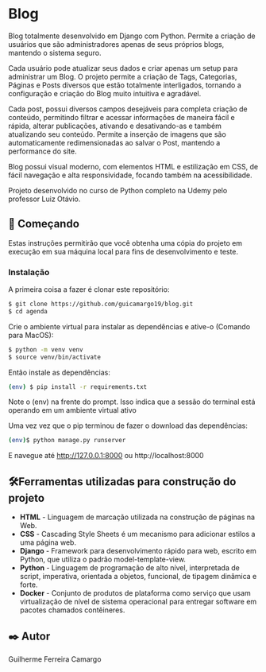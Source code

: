 # Blog

Blog totalmente desenvolvido em Django com Python. Permite a criação de usuários que são administradores
apenas de seus próprios blogs, mantendo o sistema seguro.

Cada usuário pode atualizar seus dados e criar apenas um setup para administrar um Blog. O projeto permite a
criação de Tags, Categorias, Páginas e Posts diversos que estão totalmente interligados, tornando a configuração e 
criação do Blog muito intuitiva e agradável.

Cada post, possui diversos campos desejáveis para completa criação de conteúdo, permitindo filtrar e acessar informações
de maneira fácil e rápida, alterar publicações, ativando e desativando-as e também atualizando seu conteúdo. Permite a inserção de imagens que são automaticamente redimensionadas ao salvar o Post, mantendo a performance do site.

Blog possui visual moderno, com elementos HTML e estilização em CSS, de fácil navegação e alta responsividade, focando
também na acessibilidade.

Projeto desenvolvido no curso de Python completo na Udemy pelo professor Luiz Otávio.

## 🚀 Começando

Estas instruções permitirão que você obtenha uma cópia do projeto em execução em sua máquina local para fins de desenvolvimento e teste.

### Instalação

A primeira coisa a fazer é clonar este repositório:

```sh
$ git clone https://github.com/guicamargo19/blog.git
$ cd agenda
```

Crie o ambiente virtual para instalar as dependências e ative-o (Comando para MacOS):

```sh
$ python -m venv venv
$ source venv/bin/activate
```

Então instale as dependências:

```sh
(env) $ pip install -r requirements.txt
```

Note o (env) na frente do prompt. Isso indica que a sessão do terminal está operando em um ambiente virtual ativo

Uma vez vez que o pip terminou de fazer o download das dependências:

```sh 
(env)$ python manage.py runserver
```

E navegue até http://127.0.0.1:8000 ou http://localhost:8000

## 🛠️Ferramentas utilizadas para construção do projeto

* **HTML** - Linguagem de marcação utilizada na construção de páginas na Web.
* **CSS** - Cascading Style Sheets é um mecanismo para adicionar estilos a uma página web.
* **Django** - Framework para desenvolvimento rápido para web, escrito em Python, que utiliza o padrão model-template-view.
* **Python** - Linguagem de programação de alto nível, interpretada de script, imperativa, orientada a objetos, funcional, de tipagem dinâmica e forte.
* **Docker** - Conjunto de produtos de plataforma como serviço que usam virtualização de nível de sistema operacional para entregar software em pacotes chamados contêineres.



## ✒️ Autor

Guilherme Ferreira Camargo
